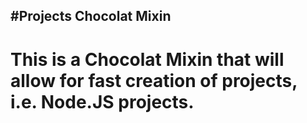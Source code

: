 #Projects Chocolat Mixin
---

This is a Chocolat Mixin that will allow for fast creation of projects, i.e. Node.JS projects.
=======
